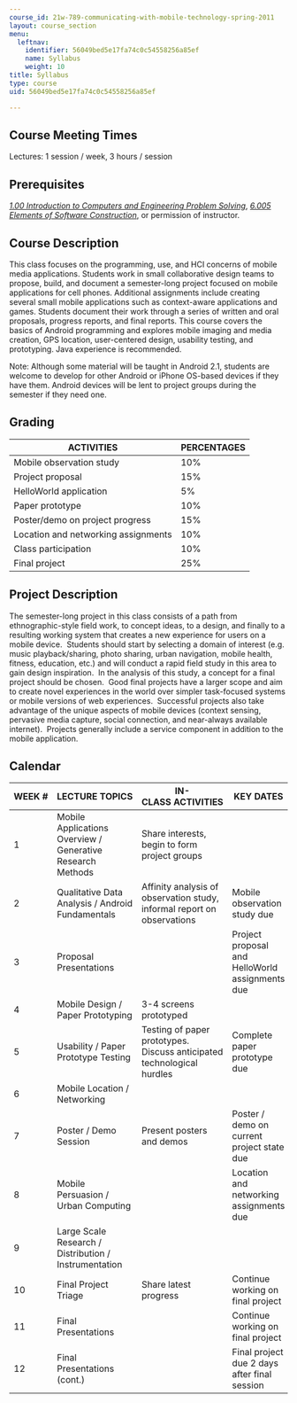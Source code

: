 ```yaml
---
course_id: 21w-789-communicating-with-mobile-technology-spring-2011
layout: course_section
menu:
  leftnav:
    identifier: 56049bed5e17fa74c0c54558256a85ef
    name: Syllabus
    weight: 10
title: Syllabus
type: course
uid: 56049bed5e17fa74c0c54558256a85ef

---
```


Course Meeting Times
--------------------

Lectures: 1 session / week, 3 hours / session

Prerequisites
-------------

[_1.00 Introduction to Computers and Engineering Problem Solving_](/courses/1-00-introduction-to-computers-and-engineering-problem-solving-spring-2012/), [_6.005 Elements of Software Construction_](/courses/6-005-elements-of-software-construction-fall-2008), or permission of instructor.

Course Description
------------------

This class focuses on the programming, use, and HCI concerns of mobile media applications. Students work in small collaborative design teams to propose, build, and document a semester-long project focused on mobile applications for cell phones. Additional assignments include creating several small mobile applications such as context-aware applications and games. Students document their work through a series of written and oral proposals, progress reports, and final reports. This course covers the basics of Android programming and explores mobile imaging and media creation, GPS location, user-centered design, usability testing, and prototyping. Java experience is recommended.

Note: Although some material will be taught in Android 2.1, students are welcome to develop for other Android or iPhone OS-based devices if they have them. Android devices will be lent to project groups during the semester if they need one.

Grading
-------

| ACTIVITIES | PERCENTAGES |
| --- | --- |
| Mobile observation study | 10% |
| Project proposal | 15% |
| HelloWorld application | 5% |
| Paper prototype | 10% |
| Poster/demo on project progress | 15% |
| Location and networking assignments | 10% |
| Class participation | 10% |
| Final project | 25% 

Project Description
-------------------

The semester-long project in this class consists of a path from ethnographic-style field work, to concept ideas, to a design, and finally to a resulting working system that creates a new experience for users on a mobile device.  Students should start by selecting a domain of interest (e.g. music playback/sharing, photo sharing, urban navigation, mobile health, fitness, education, etc.) and will conduct a rapid field study in this area to gain design inspiration.  In the analysis of this study, a concept for a final project should be chosen.  Good final projects have a larger scope and aim to create novel experiences in the world over simpler task-focused systems or mobile versions of web experiences.  Successful projects also take advantage of the unique aspects of mobile devices (context sensing, pervasive media capture, social connection, and near-always available internet).  Projects generally include a service component in addition to the mobile application.

Calendar
--------

| WEEK # | LECTURE TOPICS | IN-CLASS ACTIVITIES | KEY DATES |
| --- | --- | --- | --- |
| 1 | Mobile Applications Overview / Generative Research Methods | Share interests, begin to form project groups | &nbsp; |
| 2 | Qualitative Data Analysis / Android Fundamentals | Affinity analysis of observation study, informal report on observations | Mobile observation study due |
| 3 | Proposal Presentations | &nbsp; | Project proposal and HelloWorld assignments due |
| 4 | Mobile Design / Paper Prototyping | 3-4 screens prototyped | &nbsp; |
| 5 | Usability / Paper Prototype Testing | Testing of paper prototypes. Discuss anticipated technological hurdles | Complete paper prototype due |
| 6 | Mobile Location / Networking | &nbsp; |
| 7 | Poster / Demo Session | Present posters and demos | Poster / demo on current project state due |
| 8 | Mobile Persuasion / Urban Computing | &nbsp; | Location and networking assignments due |
| 9 | Large Scale Research / Distribution / Instrumentation | &nbsp; |
| 10 | Final Project Triage | Share latest progress | Continue working on final project |
| 11 | Final Presentations | &nbsp; | Continue working on final project |
| 12 | Final Presentations (cont.) | &nbsp; | Final project due 2 days after final session
